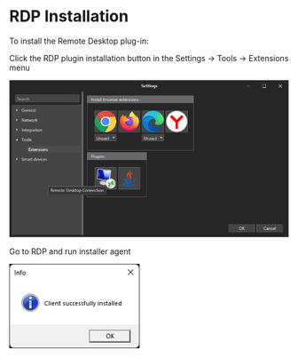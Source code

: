# RDP Installation

To install the Remote Desktop plug-in:&#x20;

Click the RDP plugin installation button in the Settings -> Tools -> Extensions menu&#x20;

![](../../../.gitbook/assets/RDP_Install_1.png)

Go to RDP and run installer agent

![](../../../.gitbook/assets/RDP_Install_2.png)
